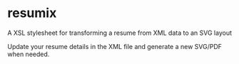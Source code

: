 # resumix
A XSL stylesheet for transforming a resume from XML data to an SVG layout

Update your resume details in the XML file and generate a new SVG/PDF when needed.
